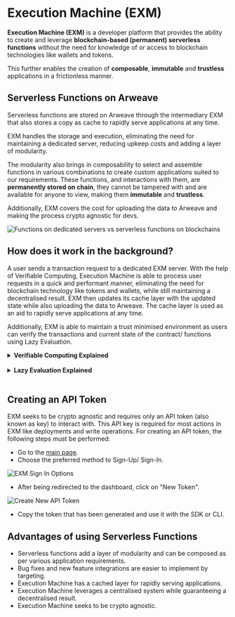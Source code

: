 # Execution Machine (EXM)

**Execution Machine (EXM)** is a developer platform that provides the ability to create and leverage **blockchain-based (permanent) serverless functions** without the need for knowledge of or access to blockchain technologies like wallets and tokens.

This further enables the creation of **composable**, **immutable** and **trustless** applications in a frictionless manner.

## Serverless Functions on Arweave

Serverless functions are stored on Arweave through the intermediary EXM that also stores a copy as cache to rapidly serve applications at any time.

EXM handles the storage and execution, eliminating the need for maintaining a dedicated server, reducing upkeep costs and adding a layer of modularity.

The modularity also brings in composability to select and assemble functions in various combinations to create custom applications suited to our requirements. These functions, and interactions with them, are **permanently stored on chain**, they cannot be tampered with and are available for anyone to view, making them **immutable** and **trustless**.

Additionally, EXM covers the cost for uploading the data to Arweave and making the process crypto agnostic for devs.

![Functions on dedicated servers vs serverless functions on blockchains](~@source/images/exm-serverless-functions.png)

## How does it work in the background?

A user sends a transaction request to a dedicated EXM server. With the help of Verifiable Computing, Execution Machine is able to process user requests in a quick and performant manner, eliminating the need for blockchain technology like tokens and wallets, while still maintaining a decentralised result. EXM then updates its cache layer with the updated state while also uploading the data to Arweave. The cache layer is used as an aid to rapidly serve applications at any time.

Additionally, EXM is able to maintain a trust minimised environment as users can verify the transactions and current state of the contract/ functions using Lazy Evaluation.

<details>
<summary><strong>Verifiable Computing Explained</strong></summary>

<strong>Verifiable computing</strong> is a form of computing that takes advantage of the benefits of centralised system while still guaranteeing a decentralised result.

Every serverless function either has the ability to read or update the state of some information. Using verifiable computing, this state is cached in a centralised server which allows for greater performance as consensus is not needed at the time of processing, but the information is always available for verification by the users. This allows users to “lazily evaluate” even when it is stored on the cache layer before eventually being moved on chain.

![Verifiable Computing Explained](~@source/images/exm-verifiable-computing.png)

For verifiable computing to work seamlessly, some core parts must be implemented.

- <strong>Executor</strong>: A software that processes user transaction requests and caches them.
- <strong>Processor</strong>: A centralised pipeline (system) responsible for receiving transactions by a single or multiple users. After receiving the different bulks of transactions sent, processor must re-evaluate the smart contract with the new data. As transactions are received, the latest state of the smart contract must be upgraded and saved with accessibility to the user. The processor is responsible for ordering the transactions, usually by timestamp.
- <strong>Conveyor</strong>: A centralised system that establishes a bridge between a data-based blockchain. All the transactions received by the processor must be sent to the conveyor, the conveyor will guarantee the success of storing these operations in a data-based blockchain like Arweave.
</details>
<br/>

<details>
<summary><strong>Lazy Evaluation Explained</strong></summary>

![Lazy Evaluation Explained](~@source/images/exm-lazy-evaluation.png)

<strong>Lazy evaluation</strong>, as the name suggests, is a method for lazily evaluating smart contracts and their current state on the blockchain. The smart contract itself and any interactions (write operations) with them are stored on chain and can be accessed by any user.

It aims to shift the burden of processing from the nodes to the users. The user can opt to evaluate and interpret the smart contract code and interactions with it locally to verify the current state of the contract.

This eliminates the need for nodes to store the full copy of the current state of a chain and arrive at a consensus on it. Thus, reducing the cost and improving performance, respectively.

As everyone has access to the same data, everyone will interpret the it in the same way ensuring everyone has access to the same current state of information.
</details>
<br/>

## Creating an API Token

EXM seeks to be crypto agnostic and requires only an API token (also known as key) to interact with. This API key is required for most actions in EXM like deployments and write operations. For creating an API token, the following steps must be performed:

- Go to the [main page](https://exm.dev/).
- Choose the preferred method to Sign-Up/ Sign-In.

![EXM Sign In Options](~@source/images/exm-sign-in-options.png)

- After being redirected to the dashboard, click on "New Token".

![Create New API Token](~@source/images/exm-create-token.png)

- Copy the token that has been generated and use it with the SDK or CLI.

## Advantages of using Serverless Functions

- Serverless functions add a layer of modularity and can be composed as per various application requirements.
- Bug fixes and new feature integrations are easier to implement by targeting.
- Execution Machine has a cached layer for rapidly serving applications.
- Execution Machine leverages a centralised system while guaranteeing a decentralised result.
- Execution Machine seeks to be crypto agnostic.